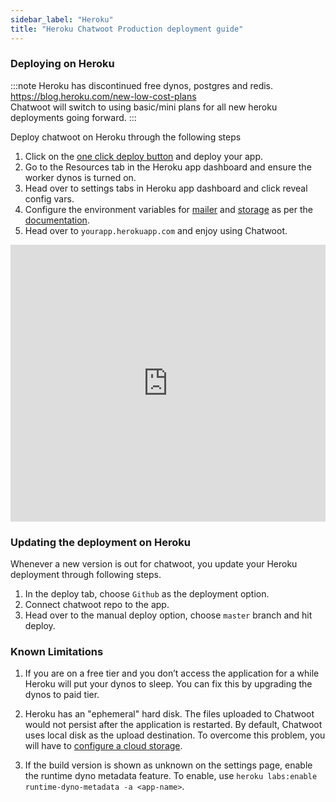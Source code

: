 ```yaml
---
sidebar_label: "Heroku"
title: "Heroku Chatwoot Production deployment guide"
---
```


### Deploying on Heroku

:::note
Heroku has discontinued free dynos, postgres and redis. https://blog.heroku.com/new-low-cost-plans<br/>
Chatwoot will switch to using basic/mini plans for all new heroku deployments going forward.
:::

Deploy chatwoot on Heroku through the following steps

1. Click on the [one click deploy button](https://heroku.com/deploy?template=https://github.com/chatwoot/chatwoot/tree/master) and deploy your app.
2. Go to the Resources tab in the Heroku app dashboard and ensure the worker dynos is turned on.
3. Head over to settings tabs in Heroku app dashboard and click reveal config vars.
4. Configure the environment variables for [mailer](/docs/self-hosted/configuration/environment-variables#configure-emails) and [storage](/docs/self-hosted/deployment/storage/supported-providers) as per the [documentation](/docs/self-hosted/configuration/environment-variables).
5. Head over to `yourapp.herokuapp.com` and enjoy using Chatwoot.

<iframe frameborder="0" scrolling="no" marginheight="0" marginwidth="0"width="100%" height="443" type="text/html" src="https://www.youtube.com/embed/iN2Dl0QkvEg?autoplay=0&fs=0&iv_load_policy=3&showinfo=1&rel=0&cc_load_policy=0&start=0&end=0&origin=https://youtubeembedcode.com"></iframe>

### Updating the deployment on Heroku

Whenever a new version is out for chatwoot, you update your Heroku deployment through following steps.

1. In the deploy tab, choose `Github` as the deployment option.
2. Connect chatwoot repo to the app.
3. Head over to the manual deploy option, choose `master` branch and hit deploy.

### Known Limitations

1. If you are on a free tier and you don’t access the application for a while Heroku will put your dynos to sleep. You can fix this by upgrading the dynos to paid tier.

2. Heroku has an "ephemeral" hard disk. The files uploaded to Chatwoot would not persist after the application is restarted. By default, Chatwoot uses local disk as the upload destination. To overcome this problem, you will have to [configure a cloud storage](/docs/self-hosted/deployment/storage/supported-providers).

3. If the build version is shown as unknown on the settings page, enable the runtime dyno metadata feature. To enable, use `heroku labs:enable runtime-dyno-metadata -a <app-name>`.

